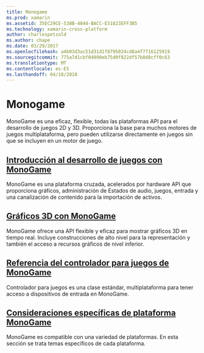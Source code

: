 ```yaml
---
title: Monogame
ms.prod: xamarin
ms.assetid: 35EC29CE-538B-4844-BACC-E51823EFF3B5
ms.technology: xamarin-cross-platform
author: charlespetzold
ms.author: chape
ms.date: 03/29/2017
ms.openlocfilehash: a4b03d3ac51d31d1f8795024cd8a4f7716125919
ms.sourcegitcommit: 775a7d1cbf04090eb75d0f822df57b8d8cff0c63
ms.translationtype: MT
ms.contentlocale: es-ES
ms.lasthandoff: 04/18/2018
---
```

# <a name="monogame"></a>Monogame

MonoGame es una eficaz, flexible, todas las plataformas API para el desarrollo de juegos 2D y 3D. Proporciona la base para muchos motores de juegos multiplataforma, pero pueden utilizarse directamente en juegos sin que se incluyen en un motor de juego.

## <a name="introduction-to-game-development-with-monogamegraphics-gamesmonogameintroductionindexmd"></a>[Introducción al desarrollo de juegos con MonoGame](~/graphics-games/monogame/introduction/index.md)

MonoGame es una plataforma cruzada, acelerados por hardware API que proporciona gráficos, administración de Estados de audio, juegos, entrada y una canalización de contenido para la importación de activos.

## <a name="3d-graphics-with-monogamegraphics-gamesmonogame3dindexmd"></a>[Gráficos 3D con MonoGame](~/graphics-games/monogame/3d/index.md)

MonoGame ofrece una API flexible y eficaz para mostrar gráficos 3D en tiempo real. Incluye construcciones de alto nivel para la representación y también el acceso a recursos gráficos de nivel inferior.

## <a name="monogame-gamepad-referencegraphics-gamesmonogameinputmd"></a>[Referencia del controlador para juegos de MonoGame](~/graphics-games/monogame/input.md)

Controlador para juegos es una clase estándar, multiplataforma para tener acceso a dispositivos de entrada en MonoGame.

## <a name="monogame-platform-specific-considerationsgraphics-gamesmonogameplatformsindexmd"></a>[Consideraciones específicas de plataforma MonoGame](~/graphics-games/monogame/platforms/index.md)

MonoGame es compatible con una variedad de plataformas. En esta sección se trata temas específicos de cada plataforma.

